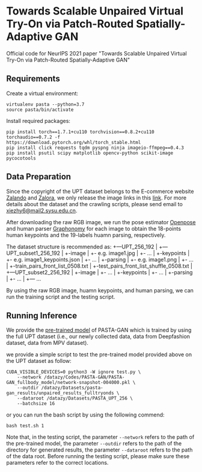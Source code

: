 # Towards Scalable Unpaired Virtual Try-On via Patch-Routed Spatially-Adaptive GAN
Official code for NeurIPS 2021 paper "Towards Scalable Unpaired Virtual Try-On via Patch-Routed Spatially-Adaptive GAN"

## Requirements

Create a virtual environment:
```
virtualenv pasta --python=3.7
source pasta/bin/activate
```
Install required packages:
```
pip install torch==1.7.1+cu110 torchvision==0.8.2+cu110 torchaudio==0.7.2 -f https://download.pytorch.org/whl/torch_stable.html
pip install click requests tqdm pyspng ninja imageio-ffmpeg==0.4.3
pip install psutil scipy matplotlib opencv-python scikit-image pycocotools
```

## Data Preparation
Since the copyright of the UPT dataset belongs to the E-commerce website [Zalando](https://www.zalando.co.uk/) and [Zalora](https://www.zalora.com.my/), we only release the image links in this [link](https://drive.google.com/file/d/1GpiwvE318_EOmbLrRR8gADmY2cimvkFF/view?usp=sharing). For more details about the dataset and the crawling scripts, please send email to [xiezhy6@mail2.sysu.edu.cn]().

After downloading the raw RGB image, we run the pose estimator [Openpose](https://github.com/CMU-Perceptual-Computing-Lab/openpose) and human parser [Graphonomy](https://github.com/Gaoyiminggithub/Graphonomy) for each image to obtain the 18-points human keypoints and the 19-labels huamn parsing, respectively.

The dataset structure is recommended as:
+—UPT_256_192
|   +—UPT_subset1_256_192
|       +-image
|           +- e.g. image1.jpg
|           +- ...
|       +-keypoints
|           +- e.g. image1_keypoints.json
|           +- ...
|       +-parsing
|           +- e.g. image1.png
|           +- ...
|       +-train_pairs_front_list_0508.txt
|       +-test_pairs_front_list_shuffle_0508.txt
|   +—UPT_subset2_256_192
|       +-image
|           +- ...
|       +-keypoints
|           +- ...
|       +-parsing
|           +- ...
|   +— ...

By using the raw RGB image, huamn keypoints, and human parsing, we can run the training script and the testing script.

## Running Inference
We provide the [pre-trained model](https://drive.google.com/drive/folders/1CNj5VJawwEjbAnpCRO0XlWdOduF1xDjm?usp=sharing) of PASTA-GAN which is trained by using the full UPT dataset (i.e., our newly collected data, data from Deepfashion dataset, data from MPV dataset).

we provide a simple script to test the pre-trained model provided above on the UPT dataset as follow:
```
CUDA_VISIBLE_DEVICES=0 python3 -W ignore test.py \
    --network /datazy/Codes/PASTA-GAN/PASTA-GAN_fullbody_model/network-snapshot-004000.pkl \
    --outdir /datazy/Datasets/pasta-gan_results/unpaired_results_fulltryonds \
    --dataroot /datazy/Datasets/PASTA_UPT_256 \
    --batchsize 16
```
or you can run the bash script by using the following commend:
```
bash test.sh 1
```
Note that, in the testing script, the parameter `--network` refers to the path of the pre-trained model, the parameter `--outdir` refers to the path of the directory for generated results, the parameter `--dataroot` refers to the path of the data root. Before running the testing script, please make sure these parameters refer to the correct locations.
